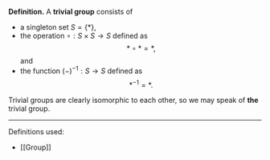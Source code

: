 **Definition.** A **trivial group** consists of
- a singleton set $S=\{*\}$,
- the operation $\circ:S\times S\to S$ defined as $$*\circ*=*,$$and
- the function $(-)^{-1}:S\to S$ defined as $$*^{-1}=*.$$

Trivial groups are clearly isomorphic to each other, so we may speak of **the** trivial group.
***
Definitions used:
- [[Group]]